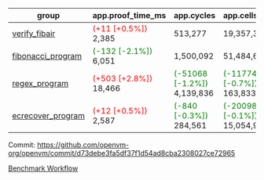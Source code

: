 | group | app.proof_time_ms | app.cycles | app.cells_used | leaf.proof_time_ms | leaf.cycles | leaf.cells_used |
| -- | -- | -- | -- | -- | -- | -- |
| [verify_fibair](https://github.com/openvm-org/openvm/blob/benchmark-results/benchmarks-pr/1256/verify_fibair-d73debe3fa5df37f1d54ad8cba2308027ce72965.md) |<span style='color: red'>(+11 [+0.5%])</span> 2,385 |  513,277 |  19,357,362 |- | - | - |
| [fibonacci_program](https://github.com/openvm-org/openvm/blob/benchmark-results/benchmarks-pr/1256/fibonacci-d73debe3fa5df37f1d54ad8cba2308027ce72965.md) |<span style='color: green'>(-132 [-2.1%])</span> 6,051 |  1,500,092 |  51,484,605 |- | - | - |
| [regex_program](https://github.com/openvm-org/openvm/blob/benchmark-results/benchmarks-pr/1256/regex-d73debe3fa5df37f1d54ad8cba2308027ce72965.md) |<span style='color: red'>(+503 [+2.8%])</span> 18,466 | <span style='color: green'>(-51068 [-1.2%])</span> 4,139,836 | <span style='color: green'>(-1177482 [-0.7%])</span> 163,833,427 |- | - | - |
| [ecrecover_program](https://github.com/openvm-org/openvm/blob/benchmark-results/benchmarks-pr/1256/ecrecover-d73debe3fa5df37f1d54ad8cba2308027ce72965.md) |<span style='color: red'>(+12 [+0.5%])</span> 2,587 | <span style='color: green'>(-840 [-0.3%])</span> 284,561 | <span style='color: green'>(-20098 [-0.1%])</span> 15,054,935 |- | - | - |


Commit: https://github.com/openvm-org/openvm/commit/d73debe3fa5df37f1d54ad8cba2308027ce72965

[Benchmark Workflow](https://github.com/openvm-org/openvm/actions/runs/12938365014)
